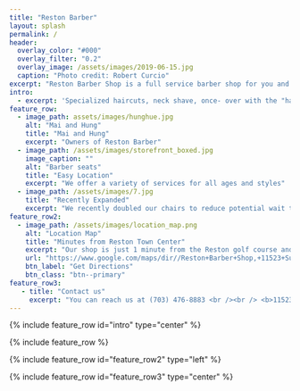 ```yaml
---
title: "Reston Barber"
layout: splash
permalink: /
header:
  overlay_color: "#000"
  overlay_filter: "0.2"
  overlay_image: /assets/images/2019-06-15.jpg
  caption: "Photo credit: Robert Curcio"
excerpt: "Reston Barber Shop is a full service barber shop for you and your family needs"
intro: 
  - excerpt: 'Specialized haircuts, neck shave, once- over with the "hair vac", as well as a warm and soothing hot towle treatment after your cut. Remember us for your traditional cuts to new modern, flat tops and spikes.... We can do it all !'
feature_row:
  - image_path: assets/images/hunghue.jpg
    alt: "Mai and Hung"
    title: "Mai and Hung"
    excerpt: "Owners of Reston Barber"
  - image_path: /assets/images/storefront_boxed.jpg
    image_caption: ""
    alt: "Barber seats"
    title: "Easy Location"
    excerpt: "We offer a variety of services for all ages and styles"
  - image_path: /assets/images/7.jpg
    title: "Recently Expanded"
    excerpt: "We recently doubled our chairs to reduce potential wait times"
feature_row2:
  - image_path: /assets/images/location_map.png
    alt: "Location Map"
    title: "Minutes from Reston Town Center"
    excerpt: "Our shop is just 1 minute from the Reston golf course and 5 minutes from the Reston Town Center. It's easy to access from the toll road(267) or reston parkway. <br /><br /> <b>11523 Sunrise Valley Dr</b> <br /> <b> Reston, VA 20191</b>"
    url: "https://www.google.com/maps/dir//Reston+Barber+Shop,+11523+Sunrise+Valley+Dr,+Reston,+VA+20191"
    btn_label: "Get Directions"
    btn_class: "btn--primary"
feature_row3:
   - title: "Contact us"
     excerpt: "You can reach us at (703) 476-8883 <br /><br /> <b>11523 Sunrise Valley Dr</b> <br /> <b> Reston, VA 20191</b><br /> <br /> "
---
```


{% include feature_row id="intro" type="center" %}

{% include feature_row %}

{% include feature_row id="feature_row2" type="left" %}

{% include feature_row id="feature_row3" type="center" %}
